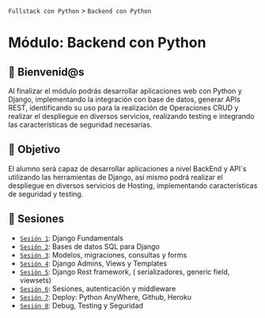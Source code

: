 `Fullstack con Python` > `Backend con Python`

# Módulo: Backend con Python

## :wave: Bienvenid@s

Al finalizar el módulo podrás desarrollar aplicaciones web con Python y Django, implementando la integración con base de datos, generar APIs REST, identificando su uso para la realización de Operaciones CRUD y realizar el despliegue en diversos servicios, realizando testing e integrando las características de seguridad necesarias.

## :dart: Objetivo

El alumno será capaz de desarrollar aplicaciones a nivel BackEnd y API´s utilizando las herramientas de Django, así mismo podrá realizar el despliegue en diversos servicios de Hosting, implementando características de seguridad y testing.


## :bookmark_tabs: Sesiones

 - [`Sesión 1`](Sesion-01): Django Fundamentals
 - [`Sesión 2`](Sesion-02): Bases de datos SQL para Django
 - [`Sesión 3`](Sesion-03): Modelos, migraciones, consultas y forms
 - [`Sesión 4`](Sesion-04): Django Admins, Views y Templates
 - [`Sesión 5`](Sesion-05): Django Rest framework, ( serializadores, generic field, viewsets)
 - [`Sesión 6`](Sesion-06): Sesiones, autenticación y middleware
 - [`Sesión 7`](Sesion-07): Deploy: Python AnyWhere, Github, Heroku
 - [`Sesión 8`](Sesion-08): Debug, Testing y Seguridad
